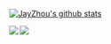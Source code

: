 <!--
**CodeMachine0121/CodeMachine0121** is a ✨ _special_ ✨ repository because its `README.md` (this file) appears on your GitHub profile.

Here are some ideas to get you started:

- 🔭 I’m currently working on ...
- 🌱 I’m currently learning ...
- 👯 I’m looking to collaborate on ...
- 🤔 I’m looking for help with ...
- 💬 Ask me about ...
- 📫 How to reach me: ...
- 😄 Pronouns: ...
- ⚡ Fun fact: ...
-->



[![JayZhou's github stats](https://github-readme-stats.vercel.app/api?username=CodeMachine0121&show_icons=true&title_color=fff&icon_color=79ff97&text_color=9f9f9f&bg_color=151515)](https://github.com/anuraghazra/github-readme-stats)



<a href="https://github.com/CodeMachine0121/Custom_Blockchain">
  <img align="left" src="https://github-readme-stats.vercel.app/api/pin/?username=CodeMachine0121&repo=Custom_Blockchain&show_icons=true&title_color=fff&icon_color=79ff97&text_color=9f9f9f&bg_color=151515" />
</a>



<a href="https://github.com/CodeMachine0121/Blockchain Trust Environment">
  <img align="left" src="https://github-readme-stats.vercel.app/api/pin/?username=CodeMachine0121&repo=Trust_env_in_Blockchain&show_icons=true&title_color=fff&icon_color=79ff97&text_color=9f9f9f&bg_color=151515" />
</a>

